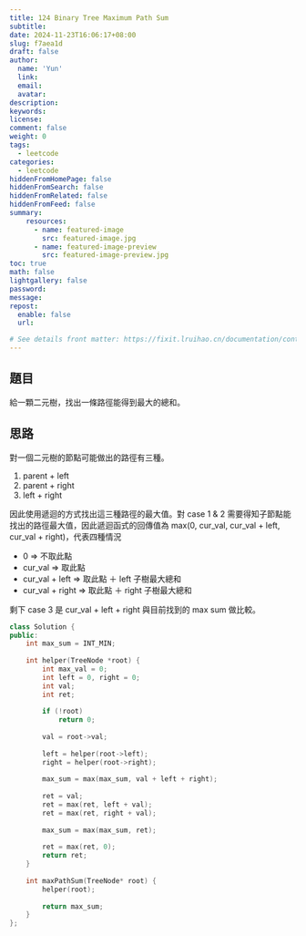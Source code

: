 ```yaml
---
title: 124 Binary Tree Maximum Path Sum
subtitle:
date: 2024-11-23T16:06:17+08:00
slug: f7aea1d
draft: false
author:
  name: 'Yun'
  link:
  email:
  avatar:
description:
keywords:
license:
comment: false
weight: 0
tags:
  - leetcode
categories:
  - leetcode
hiddenFromHomePage: false
hiddenFromSearch: false
hiddenFromRelated: false
hiddenFromFeed: false
summary:
    resources:
      - name: featured-image
        src: featured-image.jpg
      - name: featured-image-preview
        src: featured-image-preview.jpg
toc: true
math: false
lightgallery: false
password:
message:
repost:
  enable: false 
  url:

# See details front matter: https://fixit.lruihao.cn/documentation/content-management/introduction/#front-matter
---
```


<!--more-->

## 題目
給一顆二元樹，找出一條路徑能得到最大的總和。

## 思路
對一個二元樹的節點可能做出的路徑有三種。
1. parent + left
2. parent + right
3. left + right

因此使用遞迴的方式找出這三種路徑的最大值。對 case 1 & 2 需要得知子節點能找出的路徑最大值，因此遞迴函式的回傳值為 max(0, cur_val, cur_val + left, cur_val + right)，代表四種情況
* 0 => 不取此點
* cur_val => 取此點
* cur_val + left => 取此點 ＋ left 子樹最大總和
* cur_val + right => 取此點 ＋ right 子樹最大總和

剩下 case 3 是 cur_val + left + right 與目前找到的 max sum 做比較。

```cpp
class Solution {
public:
    int max_sum = INT_MIN;
    
    int helper(TreeNode *root) {
        int max_val = 0;
        int left = 0, right = 0;
        int val;
        int ret;
        
        if (!root)
            return 0;
        
        val = root->val;
            
        left = helper(root->left);
        right = helper(root->right);
        
        max_sum = max(max_sum, val + left + right);
            
        ret = val;
        ret = max(ret, left + val);
        ret = max(ret, right + val);
        
        max_sum = max(max_sum, ret);
        
        ret = max(ret, 0);
        return ret;
    }
    
    int maxPathSum(TreeNode* root) {
        helper(root);
        
        return max_sum;
    }
};
```
